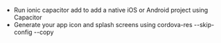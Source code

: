 - Run ionic capacitor add to add a native iOS or Android project using Capacitor
- Generate your app icon and splash screens using cordova-res --skip-config --copy
